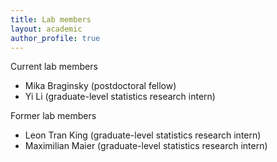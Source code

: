 ```yaml
---
title: Lab members
layout: academic
author_profile: true
---
```


Current lab members

* Mika Braginsky (postdoctoral fellow)
* Yi Li (graduate-level statistics research intern)

Former lab members

* Leon Tran King (graduate-level statistics research intern)
* Maximilian Maier (graduate-level statistics research intern)